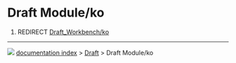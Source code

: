 # Draft Module/ko
1.  REDIRECT [Draft_Workbench/ko](Draft_Workbench/ko.md)



---
![](images/Button_right.svg) [documentation index](../README.md) > [Draft](Draft_Workbench.md) > Draft Module/ko

